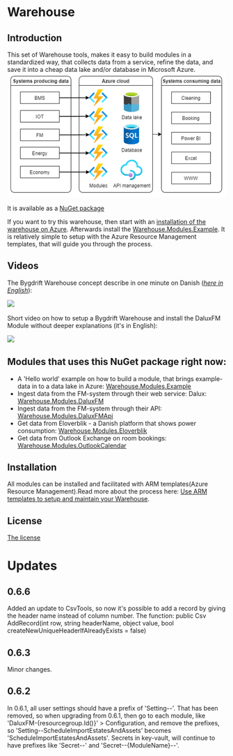 # Warehouse

## Introduction

This set of Warehouse tools, makes it easy to build modules in a standardized way, that collects data from a service, refine the data, and save it into a cheap data lake and/or database in Microsoft Azure.
![The flow](https://raw.githubusercontent.com/Bygdrift/Warehouse/master/Docs/Images/setup-in-azure.drawio.png)
 
It is available as a [NuGet package](https://www.nuget.org/packages/Bygdrift.Warehouse) 

If you want to try this warehouse, then start with an [installation of the warehouse on Azure](https://github.com/Bygdrift/Warehouse/blob/master/Deploy). Afterwards install the [Warehouse.Modules.Example](https://github.com/Bygdrift/Warehouse.Modules.Example). It is relatively simple to setup with the Azure Resource Management templates, that will guide you through the process.

## Videos

The Bygdrift Warehouse concept describe in one minute on Danish (*[here in English](https://youtu.be/J2vETtjk6kY)*):
<div align="left">
      <a href="https://www.youtube.com/watch?v=ZNsSg-msEiA">
         <img src="https://img.youtube.com/vi/ZNsSg-msEiA/0.jpg">
      </a>
</div>

Short video on how to setup a Bygdrift Warehouse and install the DaluxFM Module without deeper explanations (it's in English):
<div align="left">
      <a href="https://www.youtube.com/watch?v=ahREssLMLG0">
         <img src="https://img.youtube.com/vi/ahREssLMLG0/0.jpg">
      </a>
</div>

## Modules that uses this NuGet package right now:

*   A 'Hello world' example on how to build a module, that brings example-data in to a data lake in Azure: [Warehouse.Modules.Example](https://github.com/Bygdrift/Warehouse.Modules.Example)
*   Ingest data from the FM-system through their web service: Dalux: [Warehouse.Modules.DaluxFM](https://github.com/hillerod/Warehouse.Modules.DaluxFM)
*   Ingest data from the FM-system through their API: [Warehouse.Modules.DaluxFMApi](https://github.com/Bygdrift/Warehouse.Modules.DaluxFMApi)
*   Get data from Eloverblik - a Danish platform that shows power consumption: [Warehouse.Modules.Eloverblik](https://github.com/hillerod/Warehouse.Modules.Eloverblik)
*   Get data from Outlook Exchange on room bookings: [Warehouse.Modules.OutlookCalendar](https://github.com/hillerod/Warehouse.Modules.OutlookCalendar)

## Installation

All modules can be installed and facilitated with ARM templates(Azure Resource Management).Read more about the process here: [Use ARM templates to setup and maintain your Warehouse](https://github.com/Bygdrift/Warehouse/blob/master/Deploy).

## License

[The license](LICENSE.md)

# Updates

## 0.6.6
Added an update to CsvTools, so now it's possible to add a record by giving the header name instead of column number. The function: public Csv AddRecord(int row, string headerName, object value, bool createNewUniqueHeaderIfAlreadyExists = false)

## 0.6.3

Minor changes.

## 0.6.2

In 0.6.1, all user settings should have a prefix of 'Setting--'. That has been removed, so when upgrading from 0.6.1, then go to each module, like 'DaluxFM-{resourcegroup.Id()}' > Configuration, and remove the prefixes, so 'Setting--ScheduleImportEstatesAndAssets' becomes 'ScheduleImportEstatesAndAssets'. Secrets in key-vault, will continue to have prefixes like 'Secret--' and 'Secret--{ModuleName}--'.
